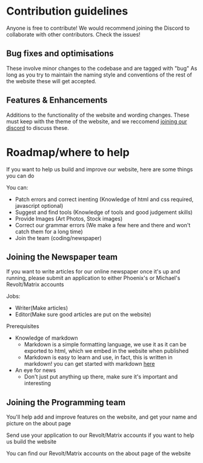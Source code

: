 # Contribution guidelines
Anyone is free to contribute! We would recommend joining the Discord to collaborate with other contributors. Check the issues!

## Bug fixes and optimisations
These involve minor changes to the codebase and are tagged with "bug"
As long as you try to maintain the naming style and conventions of the rest of the website these will get accepted.

## Features & Enhancements
Additions to the functionality of the website and wording changes. These must keep with the theme of the website, and we reccomend [joining our discord](https://docs.google.com/forms/d/e/1FAIpQLSc-U5Mp3PD_iYifAFs4Oo7MsYrkbx3tLf1TEGgQL3LoISGv_Q/viewform?usp=sf_link) to discuss these.

# Roadmap/where to help

If you want to help us build and improve our website, here are some things you can do

You can:
- Patch errors and correct inenting (Knowledge of html and css required, javascript optional)
- Suggest and find tools (Knowledge of tools and good judgement skills)
- Provide Images (Art Photos, Stock images)
- Correct our grammar errors (We make a few here and there and won't catch them for a long time)
- Join the team (coding/newspaper)


## Joining the Newspaper team
If you want to write articles for our online newspaper once it's up and running, please submit an application to either Phoenix's or Michael's Revolt/Matrix accounts

Jobs:
- Writer(Make articles)
- Editor(Make sure good articles are put on the website)

Prerequisites
- Knowledge of markdown
  - Markdown is a simple formatting language, we use it as it can be exported to html, which we embed in the website when published
  - Markdown is easy to learn and use, in fact, this is written in markdown! you can get started with markdown [here](https://www.markdownguide.org/getting-started/)
- An eye for news
  - Don't just put anything up there, make sure it's important and interesting
 
## Joining the Programming team
You'll help add and improve features on the website, and get your name and picture on the about page

Send use your application to our Revolt/Matrix accounts if you want to help us build the website

You can find our Revolt/Matrix accounts on the about page of the website

